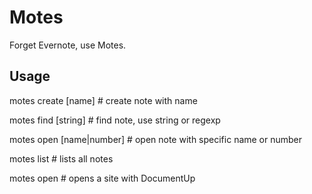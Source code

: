Motes
=====

Forget Evernote, use Motes.

Usage
-----

  motes create [name]         # create note with name

  motes find [string]         # find note, use string or regexp

  motes open [name|number]    # open note with specific name or number

  motes list                  # lists all notes

  motes open                  # opens a site with DocumentUp
